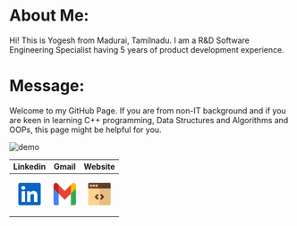 # About Me:

Hi! This is Yogesh from Madurai, Tamilnadu. I am a R&D Software Engineering Specialist having 5 years of product development experience. 

# Message:

Welcome to my GitHub Page. If you are from non-IT background and if you are keen in learning C++ programming, Data Structures and Algorithms and OOPs, this page might be helpful for you.

![demo](./Smoothed-Particle-Hydrodynamics/Dam-Break.gif)

<div align="center">

| **Linkedin** | **Gmail**  | **Website**  |
|:-:|:-:|:-:|
| <p align="center" ><a href="https://www.linkedin.com/in/yogeshwaranr1721992/" title="Linkedin"><img src="./svgs/linkedin.svg" alt="Linkedin" width="40px" height="40px"></a> </p>  |  <p align="center" ><a href="mailto: yogeshwaranrubin@gmail.com" title="Gmail"><img src="./svgs/gmail.svg" alt="Gmail" width="40px" height="40px"></a> </p>  | <p align="center" ><a href="https://yogesh17iitm.github.io/CreatingInterfaceGitHub/" title="Website"><img src="./svgs/website.svg" alt="Website" width="40px" height="40px"></a> </p>  |

</div>
